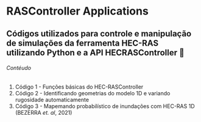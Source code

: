 # RASController Applications
## Códigos utilizados para controle e manipulação de simulações da ferramenta HEC-RAS utilizando Python e a API HECRASController 🌊
###### Contéudo
1. Código 1 - Funções básicas do HEC-RASController
2. Código 2 - Identificando geometrias do modelo 1D e variando rugosidade automaticamente
3. Código 3 - Mapemando probabilístico de inundações com HEC-RAS 1D (BEZERRA _et. al_, 2021)
